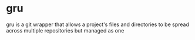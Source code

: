 # gru
gru is a git wrapper that allows a project's files and directories to be spread across multiple repositories but managed as one
